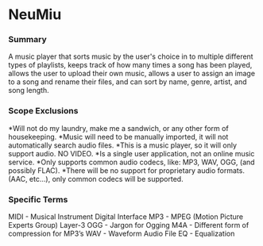 # NeuMiu

### Summary
A music player that sorts music by the user's choice in to multiple different types of playlists, keeps track of how many times a song has been played, allows the user to upload their own music, allows a user to assign an image to a song and rename their files, and can sort by name, genre, artist, and song length.

### Scope Exclusions
*Will not do my laundry, make me a sandwich, or any other form of housekeeping.
*Music will need to be manually imported, it will not automatically search audio files.
*This is a music player, so it will only support audio. NO VIDEO.
*Is a single user application, not an online music service.
*Only supports common audio codecs, like: MP3, WAV, OGG, (and possibly FLAC).
*There will be no support for proprietary audio formats. (AAC, etc…), only common codecs will be supported.

### Specific Terms
MIDI - Musical Instrument Digital Interface
MP3 - MPEG (Motion Picture Experts Group) Layer-3
OGG - Jargon for Ogging
M4A - Different form of compression for MP3’s
WAV - Waveform Audio File
EQ - Equalization

